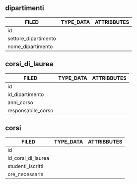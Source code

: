 ## dipartimenti

| FILED                | TYPE_DATA | ATTRIBBUTES |
| -------------------- | --------- | ----------- |
| id                   |           |             |
| settore_dipartimento |           |             |
| nome_dipartimento    |           |             |

## corsi_di_laurea

| FILED              | TYPE_DATA | ATTRIBBUTES |
| ------------------ | --------- | ----------- |
| id                 |           |             |
| id_dipartimento    |           |             |
| anni_corso         |           |             |
| responsabile_corso |           |             |

## corsi

| FILED              | TYPE_DATA | ATTRIBBUTES |
| ------------------ | --------- | ----------- |
| id                 |           |             |
| id_corsi_di_laurea |           |             |
| studenti_iscritti  |           |             |
| ore_necessarie     |           |             |
